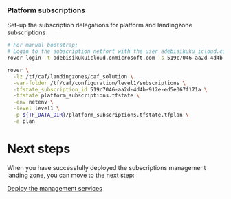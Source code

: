 
### Platform subscriptions
Set-up the subscription delegations for platform and landingzone subscriptions

```bash
# For manual bootstrap:
# Login to the subscription netfort with the user adebisikuku_icloud.com#EXT#@adebisikukuicloud.onmicrosoft.com
rover login -t adebisikukuicloud.onmicrosoft.com -s 519c7046-aa2d-4d4b-912e-ed5e367f171a

rover \
  -lz /tf/caf/landingzones/caf_solution \
  -var-folder /tf/caf/configuration/level1/subscriptions \
  -tfstate_subscription_id 519c7046-aa2d-4d4b-912e-ed5e367f171a \
  -tfstate platform_subscriptions.tfstate \
  -env netenv \
  -level level1 \
  -p ${TF_DATA_DIR}/platform_subscriptions.tfstate.tfplan \
  -a plan

```


# Next steps

When you have successfully deployed the subscriptions management landing zone, you can move to the next step:

[Deploy the management services](../../level1/management/readme.md)